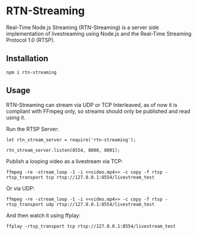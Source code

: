 # RTN-Streaming

Real-Time Node.js Streaming (RTN-Streaming) is a server side implementation of livestreaming using Node.js and the Real-Time Streaming Protocol 1.0 (RTSP).

## Installation

```
npm i rtn-streaming
```

## Usage
RTN-Streaming can stream via UDP or TCP Interleaved, as of now it is compliant with FFmpeg only, so streams should only be published and read using it.

Run the RTSP Server:

```
let rtn_stream_server = require('rtn-streaming');

rtn_stream_server.listen(8554, 8000, 8001);
```

Publish a looping video as a livestream via TCP:

```
ffmpeg -re -stream_loop -1 -i <<video.mp4>> -c copy -f rtsp -rtsp_transport tcp rtsp://127.0.0.1:8554/livestream_test
```

Or via UDP:

```
ffmpeg -re -stream_loop -1 -i <<video.mp4>> -c copy -f rtsp -rtsp_transport udp rtsp://127.0.0.1:8554/livestream_test
```

And then watch it using ffplay:

```
ffplay -rtsp_transport tcp rtsp://127.0.0.1:8554/livestream_test
```


